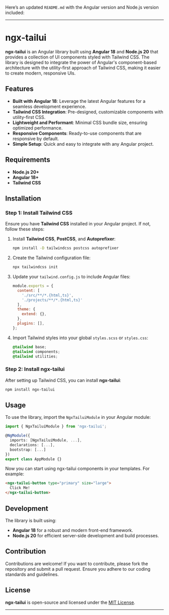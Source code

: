 Here’s an updated `README.md` with the Angular version and Node.js version included:

---

# ngx-tailui

**ngx-tailui** is an Angular library built using **Angular 18** and **Node.js 20** that provides a collection of UI components styled with Tailwind CSS. The library is designed to integrate the power of Angular's component-based architecture with the utility-first approach of Tailwind CSS, making it easier to create modern, responsive UIs.

## Features

- **Built with Angular 18**: Leverage the latest Angular features for a seamless development experience.
- **Tailwind CSS Integration**: Pre-designed, customizable components with utility-first CSS.
- **Lightweight and Performant**: Minimal CSS bundle size, ensuring optimized performance.
- **Responsive Components**: Ready-to-use components that are responsive by default.
- **Simple Setup**: Quick and easy to integrate with any Angular project.

## Requirements

- **Node.js 20+**
- **Angular 18+**
- **Tailwind CSS**

## Installation

### Step 1: Install Tailwind CSS

Ensure you have **Tailwind CSS** installed in your Angular project. If not, follow these steps:

1. Install **Tailwind CSS**, **PostCSS**, and **Autoprefixer**:

   ```bash
   npm install -D tailwindcss postcss autoprefixer
   ```

2. Create the Tailwind configuration file:

   ```bash
   npx tailwindcss init
   ```

3. Update your `tailwind.config.js` to include Angular files:

   ```javascript
   module.exports = {
     content: [
       './src/**/*.{html,ts}',
       './projects/**/*.{html,ts}'
     ],
     theme: {
       extend: {},
     },
     plugins: [],
   };
   ```

4. Import Tailwind styles into your global `styles.scss` or `styles.css`:

   ```scss
   @tailwind base;
   @tailwind components;
   @tailwind utilities;
   ```

### Step 2: Install ngx-tailui

After setting up Tailwind CSS, you can install **ngx-tailui**:

```bash
npm install ngx-tailui
```

## Usage

To use the library, import the `NgxTailuiModule` in your Angular module:

```typescript
import { NgxTailuiModule } from 'ngx-tailui';

@NgModule({
  imports: [NgxTailuiModule, ...],
  declarations: [...],
  bootstrap: [...]
})
export class AppModule {}
```

Now you can start using ngx-tailui components in your templates. For example:

```html
<ngx-tailui-button type="primary" size="large">
  Click Me!
</ngx-tailui-button>
```

## Development

The library is built using:

- **Angular 18** for a robust and modern front-end framework.
- **Node.js 20** for efficient server-side development and build processes.

## Contribution

Contributions are welcome! If you want to contribute, please fork the repository and submit a pull request. Ensure you adhere to our coding standards and guidelines.

## License

**ngx-tailui** is open-source and licensed under the [MIT License](LICENSE).

---
